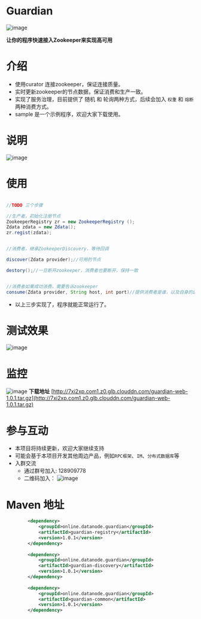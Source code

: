 Guardian
=====
![image](http://7xi2xp.com1.z0.glb.clouddn.com/guardian-logo.jpg)

**让你的程序快速接入Zookeeper来实现高可用**

# 介绍

- 使用curator 连接zookeeper，保证连接质量。
- 实时更新zookeeper的节点数据，保证消费和生产一致。
- 实现了服务治理，目前提供了 随机 和 轮询两种方式，后续会加入 `权重` 和 `熔断`两种消费方式。
- sample 是一个示例程序，欢迎大家下载使用。

# 说明

![image](http://7xi2xp.com1.z0.glb.clouddn.com/guardian-sequence.png)

# 使用

```java

//TODO 三个步骤

//生产者，初始化注册节点
ZookeeperRegistry zr = new ZookeeperRegistry ();
Zdata zdata = new Zdata();
zr.regist(zdata);


//消费者，继承ZookeeperDiscovery，等待回调

discover(Zdata provider);//可用的节点

destory();//一旦断开zookeeper，消费者也要断开，保持一致


//消费者如果成功消费，需要告诉zookeeper
consume(Zdata provider, String host, int port)//提供消费者是谁，以及自身的ip和端口

```

- 以上三步实现了，程序就能正常运行了。


# 测试效果

![image](http://7xi2xp.com1.z0.glb.clouddn.com/guardian.png)


# 监控
![image](http://7xi2xp.com1.z0.glb.clouddn.com/guardian-monitor.png)
**下载地址**
[http://7xi2xp.com1.z0.glb.clouddn.com/guardian-web-1.0.1.tar.gz](http://7xi2xp.com1.z0.glb.clouddn.com/guardian-web-1.0.1.tar.gz)


# 参与互动

- 本项目将持续更新，欢迎大家继续支持
- 可能会基于本项目开发其他周边产品，例如`RPC框架`、`IM`、`分布式数据库`等
- 入群交流
    - 通过群号加入: 128909778
    - 二维码加入：
      ![image](http://7xi2xp.com1.z0.glb.clouddn.com/128909778-logo.png)


# Maven 地址
```xml
		<dependency>
			<groupId>online.datanode.guardian</groupId>
			<artifactId>guardian-registry</artifactId>
			<version>1.0.1</version>
		</dependency>
		
		<dependency>
			<groupId>online.datanode.guardian</groupId>
			<artifactId>guardian-discovery</artifactId>
			<version>1.0.1</version>
		</dependency>
		
		<dependency>
			<groupId>online.datanode.guardian</groupId>
			<artifactId>guardian-common</artifactId>
			<version>1.0.1</version>
		</dependency>
```